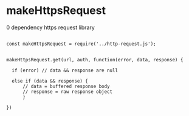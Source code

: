 # makeHttpsRequest
0 dependency https request library 

```

const makeHttpsRequest = require('../http-request.js');


makeHttpsRequest.get(url, auth, function(error, data, response) {

  if (error) // data && response are null

  else if (data && response) {
      // data = buffered response body
      // response = raw response object
      }

})

```
